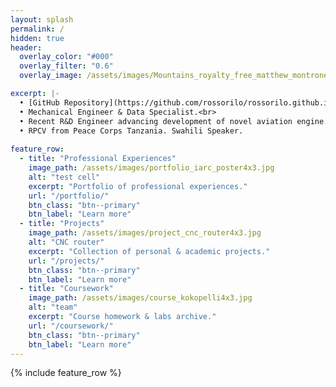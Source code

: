 ```yaml
---
layout: splash
permalink: /
hidden: true
header:
  overlay_color: "#000"
  overlay_filter: "0.6"
  overlay_image: /assets/images/Mountains_royalty_free_matthew_montrone.jpg

excerpt: |-
  • [GitHub Repository](https://github.com/rossorilo/rossorilo.github.io)
  • Mechanical Engineer & Data Specialist.<br>
  • Recent R&D Engineer advancing development of novel aviation engine.<br>
  • RPCV from Peace Corps Tanzania. Swahili Speaker.
  
feature_row:
  - title: "Professional Experiences"
    image_path: /assets/images/portfolio_iarc_poster4x3.jpg
    alt: "test cell"
    excerpt: "Portfolio of professional experiences."
    url: "/portfolio/"
    btn_class: "btn--primary"
    btn_label: "Learn more"
  - title: "Projects"
    image_path: /assets/images/project_cnc_router4x3.jpg
    alt: "CNC router"
    excerpt: "Collection of personal & academic projects."
    url: "/projects/"
    btn_class: "btn--primary"
    btn_label: "Learn more"   
  - title: "Coursework"
    image_path: /assets/images/course_kokopelli4x3.jpg
    alt: "team"
    excerpt: "Course homework & labs archive."
    url: "/coursework/"
    btn_class: "btn--primary"
    btn_label: "Learn more"   
---
```


{% include feature_row %}

